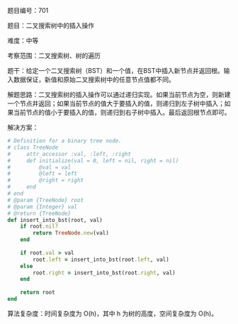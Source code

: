 题目编号：701

题目：二叉搜索树中的插入操作

难度：中等

考察范围：二叉搜索树、树的遍历

题干：给定一个二叉搜索树（BST）和一个值，在BST中插入新节点并返回根。输入数据保证，新值和原始二叉搜索树中的任意节点值都不同。

解题思路：二叉搜索树的插入操作可以通过递归实现。如果当前节点为空，则新建一个节点并返回；如果当前节点的值大于要插入的值，则递归到左子树中插入；如果当前节点的值小于要插入的值，则递归到右子树中插入。最后返回根节点即可。

解决方案：

```ruby
# Definition for a binary tree node.
# class TreeNode
#     attr_accessor :val, :left, :right
#     def initialize(val = 0, left = nil, right = nil)
#         @val = val
#         @left = left
#         @right = right
#     end
# end
# @param {TreeNode} root
# @param {Integer} val
# @return {TreeNode}
def insert_into_bst(root, val)
    if root.nil?
        return TreeNode.new(val)
    end
    
    if root.val > val
        root.left = insert_into_bst(root.left, val)
    else
        root.right = insert_into_bst(root.right, val)
    end
    
    return root
end
```

算法复杂度：时间复杂度为 O(h)，其中 h 为树的高度，空间复杂度为 O(h)。